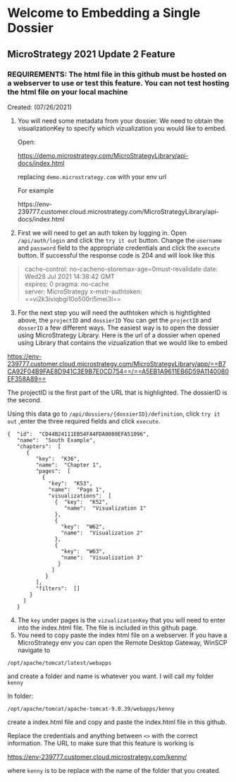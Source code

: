# Welcome to Embedding a Single Dossier

## MicroStrategy 2021 Update 2 Feature

### REQUIREMENTS: The html file in this github must be hosted on a webserver to use or test this feature. You can not test hosting the html file on your local machine

Created: (07/26/2021)

1. You will need some metadata from your dossier. We need to obtain the visualizationKey to specify which vizualization you would like to embed. 

	Open:

	https://demo.microstrategy.com/MicroStrategyLibrary/api-docs/index.html 

	replacing `demo.microstrategy.com` with your env url

	For example

	https://env-			239777.customer.cloud.microstrategy.com/MicroStrategyLibrary/api-docs/index.html

2. First we will need to get an auth token by logging in. Open `/api/auth/login` and click the `try it out` button. Change the `username` and `password` field to the appropriate credentials and click the `execute` button. If successful the response code is 204 and will look like this

>cache-control: no-cacheno-storemax-age=0must-revalidate 
>date: Wed28 Jul 2021 14:38:42 GMT  
>expires: 0  pragma: no-cache  
>server: MicroStrategy x-mstr-authtoken: ==vi2k3iviqbgi10o500ri5mei3l==


3. For the next step you will need the authtoken which is hightlighted above, the `projectID` and `dossierID` You can get the `projectID` and `dosserID` a few different ways. The easiest way is to open the dossier using MicroStrategy Library. Here is the url of a dossier when opened using Library that contains the vizualization that we would like to embed 


https://env-239777.customer.cloud.microstrategy.com/MicroStrategyLibrary/app/==B7CA92F04B9FAE8D941C3E9B7E0CD754==/==A5EB1A9611EB6D59A1140080EF358A89==

The projectID is the first part of the URL that is highlighted. The dossierID is the second.

Using this data go to `/api/dossiers/{dossierID}/definition`, click `try it out` ,enter the three required fields and click `execute`.

```
{  "id":  "CD44B24111EB54FA4FDA0080EFA51096",  
   "name":  "South Example",  
   "chapters":  [  
      {  
         "key":  "K36",  
         "name":  "Chapter 1",  
         "pages":  [  
           {  
             "key":  "K53",  
             "name":  "Page 1",  
             "visualizations":  [  
               {  "key":  "K52",  
                  "name":  "Visualization 1"  
               },  
               {  
                 "key":  "W62",  
                 "name":  "Visualization 2"  
               },  
               {  
                 "key":  "W63",  
                 "name":  "Visualization 3"  
                }  
              ]  
            }  
         ],  
         "filters":  []  
       }  
     ]  
   }
```
4. The `key` under pages is the `vizualizationKey` that you will need to enter into the index.html file. The file is included in this github page.
5. You need to copy paste the index html file on a webserver. If you have a MicroStrategy env you can open the Remote Desktop Gateway, WinSCP navigate to 

`/opt/apache/tomcat/latest/webapps`

and create a folder and name is whatever you want. I will call my folder `kenny`

In folder:

`/opt/apache/tomcat/apache-tomcat-9.0.39/webapps/kenny`

create a index.html file and copy and paste the index.html file in this github.

Replace the credentials and anything between `<>` with the correct information. The URL to make sure that this feature is working is 

https://env-239777.customer.cloud.microstrategy.com/kenny/

where `kenny` is to be replace with the name of the folder that you created.